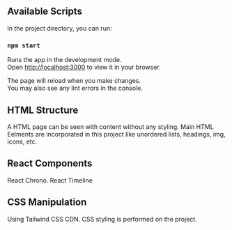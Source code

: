
## Available Scripts

In the project directory, you can run:

### `npm start`

Runs the app in the development mode.\
Open [http://localhost:3000](http://localhost:3000) to view it in your browser.

The page will reload when you make changes.\
You may also see any lint errors in the console.

## HTML Structure 

A HTML page can be seen with content without any styling.
Main HTML Eelments are incorporated in this project like unordered lists, headings, img, icons, etc.

## React Components

React Chrono.
React Timeline

## CSS Manipulation
Using Tailwind CSS CDN. 
CSS styling is performed on the project.
